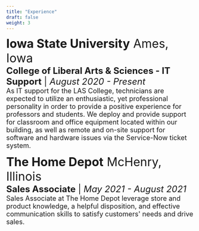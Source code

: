 ```yaml
---
title: "Experience"
draft: false
weight: 3
---
```

<p style="text-align:left">
	<font size=6><strong>Iowa State University</strong> Ames, Iowa</font><br>
	<font size=5><strong>College of Liberal Arts & Sciences - IT Support</strong> | <em>August 2020 - Present</em></font><br>
	<font size=4>As IT support for the LAS College, technicians are expected to utilize an enthusiastic, yet professional personality in order to 
	provide a positive experience for professors and students. We deploy and provide support for classroom and office equipment located within our 
	building, as well as remote and on-site support for software and hardware issues via the Service-Now ticket system.</font>
</p>

<p style="text-align:left">
	<font size=6><strong>The Home Depot</strong> McHenry, Illinois</font><br>
	<font size=5><strong>Sales Associate</strong> | <em>May 2021 - August 2021</em></font><br>
	<font size=4>Sales Associate at The Home Depot leverage store and product knowledge, a helpful disposition, and effective communication skills to 
	satisfy customers' needs and drive sales.</font>
</p>
